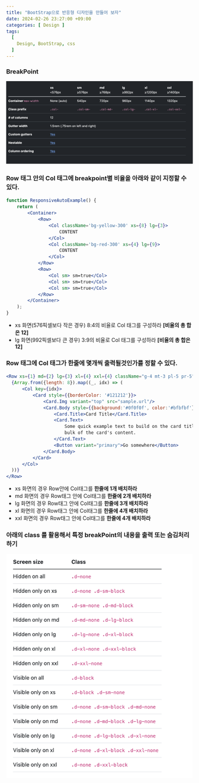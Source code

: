 ```yaml
---
title: "BootStrap으로 반응형 디자인을 만들어 보자"
date: 2024-02-26 23:27:00 +09:00
categories: [ Design ]
tags:
  [
    Design, BootStrap, css 
  ]
---
```


### BreakPoint

![스크린샷 2024-02-26 10.46.33.png](/assets/img/responsive-break-point.jpg)

### Row 태그 안의 Col 태그에 breakpoint별 비율을 아래와 같이 지정할 수 있다.

```jsx
function ResponsiveAutoExample() {
    return (
        <Container>
            <Row>
                <Col className='bg-yellow-300' xs={8} lg={3}>
                    CONTENT
                </Col>
                <Col className='bg-red-300' xs={4} lg={9}>
                    CONTENT
                </Col>
            </Row>
            <Row>
                <Col sm> sm=true</Col>
                <Col sm> sm=true</Col>
                <Col sm> sm=true</Col>
            </Row>
        </Container>
	);
}
```

- xs 화면(576픽셀보다 작은 경우) 8:4의 비율로 Col 태그를 구성하라 **[비율의 총 합은 12]**
- lg 화면(992픽셀보다 큰 경우) 3:9의 비율로 Col 태그를 구성하라 **[비율의 총 합은 12]**

### Row 태그에 Col 태그가 한줄에 몇개씩 출력될것인가를 정할 수 있다.

```jsx
<Row xs={1} md={2} lg={3} xl={4} xxl={4} className="g-4 mt-3 pl-5 pr-5">
  {Array.from({length: 8}).map((_, idx) => (
      <Col key={idx}>
          <Card style={{borderColor: '#121212'}}>
              <Card.Img variant="top" src="sample.url"/>
              <Card.Body style={{background:'#0f0f0f', color:'#bfbfbf'}}>
                  <Card.Title>Card Title</Card.Title>
                  <Card.Text>
                      Some quick example text to build on the card title and make up the
                      bulk of the card's content.
                  </Card.Text>
                  <Button variant="primary">Go somewhere</Button>
              </Card.Body>
          </Card>
      </Col>
  ))}
</Row>

```

- xs 화면의 경우 Row안에 Col태그를 **한줄에 1개 배치하라**
- md 화면의 경우 Row태그 안에 Col태그를 **한줄에 2개 배치하라**
- lg 화면의 경우 Row태그 안에 Col태그를 **한줄에 3개 배치하라**
- xl 화면의 경우 Row태그 안에 Col태그를 **한줄에 4개 배치하라**
- xxl 화면의 경우 Row태그 안에 Col태그를 **한줄에 4개 배치하라**

### 아래의 class 를 활용해서 특정 breakPoint의 내용을 출력 또는 숨김처리하기

![스크린샷 2024-02-26 23.06.35.png](/assets/img/responsive-display.jpg)
